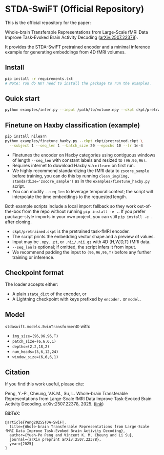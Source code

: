 # STDA-SwiFT (Official Repository)

This is the official repository for the paper:

Whole-brain Transferable Representations from Large-Scale fMRI Data Improve Task-Evoked Brain Activity Decoding ([arXiv:2507.22378](https://arxiv.org/abs/2507.22378)).

It provides the STDA-SwiFT pretrained encoder and a minimal inference example for generating embeddings from 4D fMRI volumes.

## Install

```bash
pip install -r requirements.txt
# Note: You do NOT need to install the package to run the examples.
```

## Quick start

```bash
python examples/infer.py --input /path/to/volume.npy --ckpt ckpt/pretrained.ckpt
```

## Finetune on Haxby classification (example)

```bash
pip install nilearn
python examples/finetune_haxby.py --ckpt ckpt/pretrained.ckpt \
  --subject 1 --seq_len 1 --batch_size 20 --epochs 10 --lr 1e-4
```

- Finetunes the encoder on Haxby categories
  using contiguous windows of length `--seq_len` with constant labels and resized to `(96,96,96)`.
- Requires internet to download Haxby via `nilearn` on first run.
- We highly recommend standardizing the fMRI data to `zscore_sample` before training, you can do this by running `clean_img(img, standardize='zscore_sample')` as in the `examples/finetune_haxby.py` script.
- You can modify `--seq_len` to leverage temporal context; the script will interpolate the time
  embeddings to the requested length.

Both example scripts include a local import fallback so they work out-of-the-box from the repo
without running `pip install -e .`. If you prefer package-style imports in your own project,
you can still `pip install -e .` after cloning.

- `ckpt/pretrained.ckpt` is the pretrained task-fMRI encoder.
- The script prints the embedding vector shape and a preview of values.
- Input may be `.npy`, `.pt`, or `.nii/.nii.gz` with 4D (H,W,D,T) fMRI data.
 - `--seq_len` is optional; if omitted, the script infers it from input.
- We recommend padding the input to `(96,96,96,T)` before any further training or inference.

## Checkpoint format

The loader accepts either:
- A plain `state_dict` of the encoder, or
- A Lightning checkpoint with keys prefixed by `encoder.` or `model.`

## Model

`stdaswift.models.SwinTransformer4D` with:
- `img_size=(96,96,96,T)`
- `patch_size=(6,6,6,1)`
- `depths=(2,2,18,2)`
- `num_heads=(3,6,12,24)`
- `window_size=(6,6,6,1)`

## Citation

If you find this work useful, please cite:

Peng, Y.-P., Cheung, V.K.M., Su, L. Whole-brain Transferable Representations from Large-Scale fMRI Data Improve Task-Evoked Brain Activity Decoding. arXiv:2507.22378, 2025. ([link](https://arxiv.org/abs/2507.22378))

BibTeX:

```
@article{Peng2025STDA-SwiFT,
  title={Whole-brain Transferable Representations from Large-Scale fMRI Data Improve Task-Evoked Brain Activity Decoding},
  author={Yueh-Po Peng and Vincent K. M. Cheung and Li Su},
  journal={arXiv preprint arXiv:2507.22378},
  year={2025}
}
```

